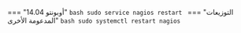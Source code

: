 === "أوبونتو 14.04"
    ```bash
    sudo service nagios restart
    ```
=== "التوزيعات المدعومة الأخرى"
    ```bash
    sudo systemctl restart nagios
    ```